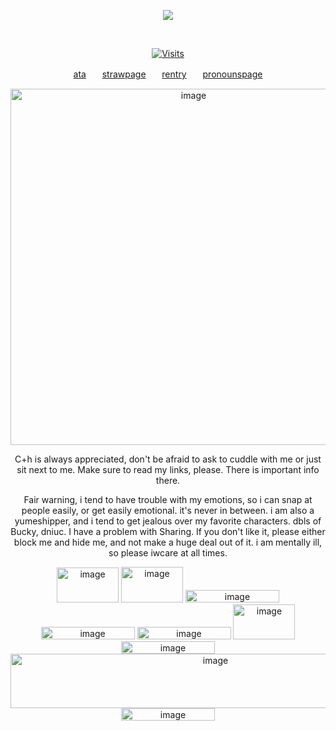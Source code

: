 <p align="center">
  <a href="https://github.com/kittinan/spotify-github-profile">
    <img src="https://spotify-github-profile.kittinanx.com/api/view?uid=31oaa24ej2u2azk62jqjc5ipggxa&cover_image=true&theme=spotify-embed&show_offline=false&background_color=121212&interchange=false&profanity=false&bar_color=53b14f&bar_color_cover=false&mode=light">
  </a>
</p>

  &nbsp;<div align="center">
  [![Visits](https://komarev.com/ghpvc/?username=scoobynatural&logo=GitHub&label=github%20visits&color=336699&logoColor=white&style=flat-square)](https://github.com/scoobynatural)
</div>
<p align="center">
   <a
     
[ata](https://purgatory.atabook.org/)ㅤㅤ[strawpage](https://filthysinnner.straw.page)ㅤㅤ[rentry](https://rentry.co/stcky)ㅤㅤ[pronounspage](https://en.pronouns.page/@sadcartoon)
</div>
<p align="center">

  <img width="570" height="570" alt="image" src="https://github.com/user-attachments/assets/c6e9ba05-dcf2-4b9d-b18c-ab82b159919c" />
  </div>

  <p align="center">
    <a

  C+h is always appreciated, don't be afraid to ask to cuddle with me or just sit next to me. Make sure to read my links, please. There is important info there.
 </div>

 <p align="center">
   <a

Fair warning, i tend to have trouble with my emotions, so i can snap at people easily, or get easily emotional. it's never in between. i am also a yumeshipper, and i tend to get jealous over my favorite characters. dbls of Bucky, dniuc. I have a problem with Sharing. If you don't like it, please either block me and hide me, and not make a huge deal out of it. i am mentally ill, so please iwcare at all times.
</div>

<p align="center">
  <a

  <img width="99" height="56" alt="image" src="https://github.com/user-attachments/assets/cfb8e5bf-1804-4475-88e9-c59c72cfdc7e" /> <img width="99" height="57" alt="image" src="https://github.com/user-attachments/assets/621fd913-e50b-4bd9-a24e-9aa9b31a973a" /> <img width="150" height="20" alt="image" src="https://github.com/user-attachments/assets/0dc797c4-a8a4-4fdb-a160-f7f117393d93" /> <img width="150" height="20" alt="image" src="https://github.com/user-attachments/assets/935f554d-33bd-4bbe-a93f-e0a96d645fd6" /> <img width="150" height="20" alt="image" src="https://github.com/user-attachments/assets/e3812fda-ec79-4633-a962-4759cb5889ba" /> <img width="99" height="56" alt="image" src="https://github.com/user-attachments/assets/c6bad1a7-36d9-43f4-96b1-c65376e89533" /> <img width="150" height="20" alt="image" src="https://github.com/user-attachments/assets/6d6c82af-11f1-4748-b38b-195b0219f1ec" /> <img width="640" height="87" alt="image" src="https://github.com/user-attachments/assets/77edba93-f3a8-4aaf-b0a0-58cb0f1e7fc2" /> <img width="150" height="20" alt="image" src="https://github.com/user-attachments/assets/5b1fa21e-5b45-4c2c-a7cc-943a48708682" />
